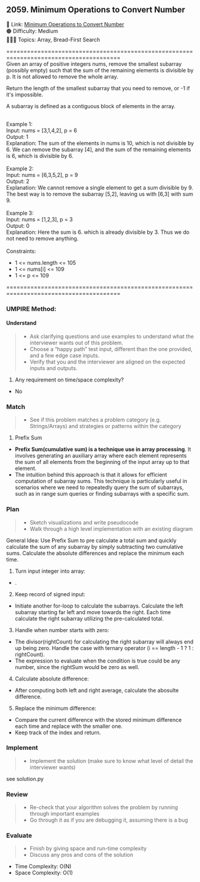 ## 2059. Minimum Operations to Convert Number

📎 Link: [Minimum Operations to Convert Number](https://leetcode.com/problems/minimum-operations-to-convert-number/description/)<br>
🟠 Difficulty: Medium<br>
👩🏻‍💻 Topics: Array, Bread-First Search<br>

=======================================================================================<br>
Given an array of positive integers nums, remove the smallest subarray (possibly empty) such that the sum of the remaining elements is divisible by p. It is not allowed to remove the whole array.<br>

Return the length of the smallest subarray that you need to remove, or -1 if it's impossible.<br>

A subarray is defined as a contiguous block of elements in the array.<br>

<br>
Example 1:<br>
Input: nums = [3,1,4,2], p = 6<br>
Output: 1<br>
Explanation: The sum of the elements in nums is 10, which is not divisible by 6. We can remove the subarray [4], and the sum of the remaining elements is 6, which is divisible by 6.<br>
<br>
Example 2:<br>
Input: nums = [6,3,5,2], p = 9<br>
Output: 2<br>
Explanation: We cannot remove a single element to get a sum divisible by 9. The best way is to remove the subarray [5,2], leaving us with [6,3] with sum 9.<br>
<br>
Example 3:<br>
Input: nums = [1,2,3], p = 3<br>
Output: 0<br>
Explanation: Here the sum is 6. which is already divisible by 3. Thus we do not need to remove anything.<br>
<br>
Constraints:<br>

- 1 <= nums.length <= 105
- 1 <= nums[i] <= 109
- 1 <= p <= 109

=======================================================================================<br>

### UMPIRE Method:

#### Understand

> - Ask clarifying questions and use examples to understand what the interviewer wants out of this problem.
> - Choose a “happy path” test input, different than the one provided, and a few edge case inputs.
> - Verify that you and the interviewer are aligned on the expected inputs and outputs.

1. Any requirement on time/space complexity?

- No

### Match

> - See if this problem matches a problem category (e.g. Strings/Arrays) and strategies or patterns within the category

1.  Prefix Sum <br>

- **Prefix Sum(cumulative sum) is a technique use in array processing**. It involves generating an auxiliary array where each element represents the sum of all elements from the beginning of the input array up to that element.
- The intuition behind this approach is that it allows for efficient computation of subarray sums. This technique is particularly useful in scenarios where we need to repeatedly query the sum of subarrays, such as in range sum queries or finding subarrays with a specific sum.

### Plan

> - Sketch visualizations and write pseudocode
> - Walk through a high level implementation with an existing diagram

General Idea: Use Prefix Sum to pre calculate a total sum and quickly calculate the sum of any subarray by simply subtracting two cumulative sums. Calculate the absolute differences and replace the minimum each time.

1. Turn input integer into array:

- .

2. Keep record of signed input:

- Initiate another for-loop to calculate the subarrays. Calculate the left subarray starting far left and move towards the right. Each time calculate the right subarray utilizing the pre-calculated total.

3. Handle when number starts with zero:

- The divisor(rightCount) for calculating the right subarray will always end up being zero. Handle the case with ternary operator (i == length - 1 ? 1 : rightCount).
- The expression to evaluate when the condition is true could be any number, since the rightSum would be zero as well.

4. Calculate absolute difference:

- After computing both left and right average, calculate the abosulte difference.

5. Replace the minimum difference:

- Compare the current difference with the stored minimum difference each time and replace with the smaller one.
- Keep track of the index and return.

### Implement

> - Implement the solution (make sure to know what level of detail the interviewer wants)

see solution.py

### Review

> - Re-check that your algorithm solves the problem by running through important examples
> - Go through it as if you are debugging it, assuming there is a bug

### Evaluate

> - Finish by giving space and run-time complexity
> - Discuss any pros and cons of the solution

- Time Complexity: O(N)
- Space Complexity: O(1)

